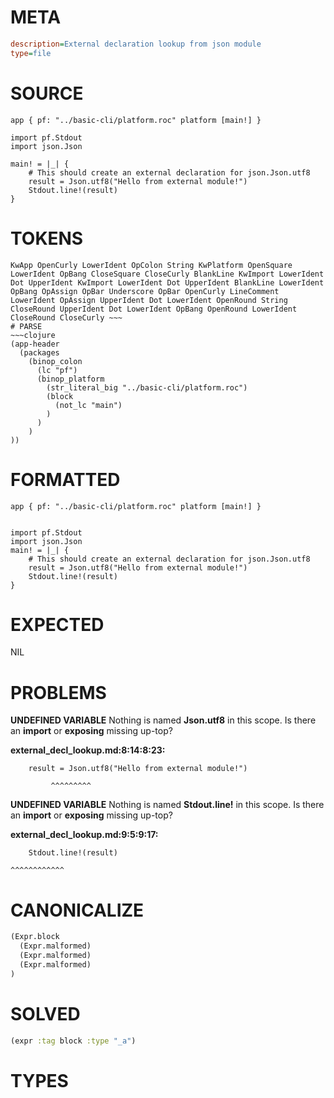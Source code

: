 # META
~~~ini
description=External declaration lookup from json module
type=file
~~~
# SOURCE
~~~roc
app { pf: "../basic-cli/platform.roc" platform [main!] }

import pf.Stdout
import json.Json

main! = |_| {
    # This should create an external declaration for json.Json.utf8
    result = Json.utf8("Hello from external module!")
    Stdout.line!(result)
}
~~~
# TOKENS
~~~text
KwApp OpenCurly LowerIdent OpColon String KwPlatform OpenSquare LowerIdent OpBang CloseSquare CloseCurly BlankLine KwImport LowerIdent Dot UpperIdent KwImport LowerIdent Dot UpperIdent BlankLine LowerIdent OpBang OpAssign OpBar Underscore OpBar OpenCurly LineComment LowerIdent OpAssign UpperIdent Dot LowerIdent OpenRound String CloseRound UpperIdent Dot LowerIdent OpBang OpenRound LowerIdent CloseRound CloseCurly ~~~
# PARSE
~~~clojure
(app-header
  (packages
    (binop_colon
      (lc "pf")
      (binop_platform
        (str_literal_big "../basic-cli/platform.roc")
        (block
          (not_lc "main")
        )
      )
    )
))
~~~
# FORMATTED
~~~roc
app { pf: "../basic-cli/platform.roc" platform [main!] }


import pf.Stdout
import json.Json
main! = |_| {
	# This should create an external declaration for json.Json.utf8
	result = Json.utf8("Hello from external module!")
	Stdout.line!(result)
}
~~~
# EXPECTED
NIL
# PROBLEMS
**UNDEFINED VARIABLE**
Nothing is named **Json.utf8** in this scope.
Is there an **import** or **exposing** missing up-top?

**external_decl_lookup.md:8:14:8:23:**
```roc
    result = Json.utf8("Hello from external module!")
```
             ^^^^^^^^^


**UNDEFINED VARIABLE**
Nothing is named **Stdout.line!** in this scope.
Is there an **import** or **exposing** missing up-top?

**external_decl_lookup.md:9:5:9:17:**
```roc
    Stdout.line!(result)
```
    ^^^^^^^^^^^^


# CANONICALIZE
~~~clojure
(Expr.block
  (Expr.malformed)
  (Expr.malformed)
  (Expr.malformed)
)
~~~
# SOLVED
~~~clojure
(expr :tag block :type "_a")
~~~
# TYPES
~~~roc
~~~

